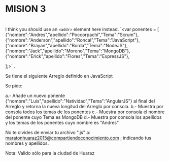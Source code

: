 
# MISION 3 <h1>

I think you should use an
`<addr>` element here instead.
`<var ponentes = [
                {"nombre":"Andres","apellido":"Poccorpachi","Tema":"Scrum"},
                {"nombre":"Anderson","apellido":"Roncal","Tema":"JavaScript"},
                {"nombre":"Brayan","apellido":"Borda","Tema":"NodeJS"},
                {"nombre":"Jack","apellido":"Moreno","Tema":"MongoDB"},
                {"nombre":"Erick","apellido":"Flores","Tema":"ExpressJS"},
                
                
];>` .

Se tiene el siguiente Arreglo definido en JavaScript



Se pide:

a.- Añade un nuevo ponente {"nombre":"Luis","apellido":"Natividad","Tema":"AngularJS"} al final del Arreglo y retorna la nueva longitud del Arreglo por consola.
b.- Muestra por consola todos los temas de los ponentes
c.- Muestra por consola el nombre del ponente cuyo Tema es MongoDB
d.- Muestra por consola los apellidos y los temas de los ponentes cuyo nombre es "Andres"

No te olvides de enviar tu archivo ".js" a: maratonhuaraz2015@compartiendoconocimiento.com ; indicando tus nombres y apellidos.

Nota: Valido sólo para la ciudad de Huaraz
